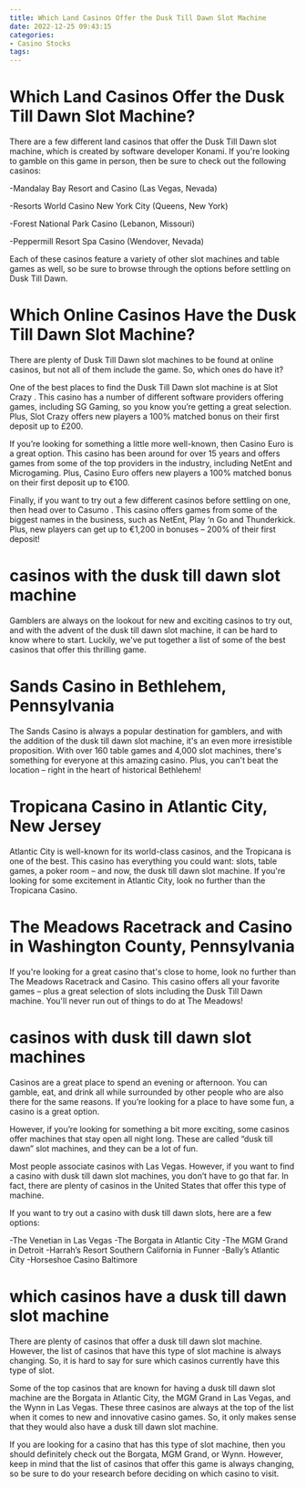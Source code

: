 ```yaml
---
title: Which Land Casinos Offer the Dusk Till Dawn Slot Machine
date: 2022-12-25 09:43:15
categories:
- Casino Stocks
tags:
---
```



#  Which Land Casinos Offer the Dusk Till Dawn Slot Machine?

There are a few different land casinos that offer the Dusk Till Dawn slot machine, which is created by software developer Konami. If you're looking to gamble on this game in person, then be sure to check out the following casinos:

-Mandalay Bay Resort and Casino (Las Vegas, Nevada)

-Resorts World Casino New York City (Queens, New York)

-Forest National Park Casino (Lebanon, Missouri)

-Peppermill Resort Spa Casino (Wendover, Nevada)

Each of these casinos feature a variety of other slot machines and table games as well, so be sure to browse through the options before settling on Dusk Till Dawn.

#  Which Online Casinos Have the Dusk Till Dawn Slot Machine?

There are plenty of Dusk Till Dawn slot machines to be found at online casinos, but not all of them include the game. So, which ones do have it?

One of the best places to find the Dusk Till Dawn slot machine is at Slot Crazy . This casino has a number of different software providers offering games, including SG Gaming, so you know you’re getting a great selection. Plus, Slot Crazy offers new players a 100% matched bonus on their first deposit up to £200.

If you’re looking for something a little more well-known, then Casino Euro is a great option. This casino has been around for over 15 years and offers games from some of the top providers in the industry, including NetEnt and Microgaming. Plus, Casino Euro offers new players a 100% matched bonus on their first deposit up to €100.

Finally, if you want to try out a few different casinos before settling on one, then head over to Casumo . This casino offers games from some of the biggest names in the business, such as NetEnt, Play ‘n Go and Thunderkick. Plus, new players can get up to €1,200 in bonuses – 200% of their first deposit!

#  casinos with the dusk till dawn slot machine

Gamblers are always on the lookout for new and exciting casinos to try out, and with the advent of the dusk till dawn slot machine, it can be hard to know where to start. Luckily, we've put together a list of some of the best casinos that offer this thrilling game.



#  Sands Casino in Bethlehem, Pennsylvania

The Sands Casino is always a popular destination for gamblers, and with the addition of the dusk till dawn slot machine, it's an even more irresistible proposition. With over 160 table games and 4,000 slot machines, there's something for everyone at this amazing casino. Plus, you can't beat the location – right in the heart of historical Bethlehem!


#  Tropicana Casino in Atlantic City, New Jersey

Atlantic City is well-known for its world-class casinos, and the Tropicana is one of the best. This casino has everything you could want: slots, table games, a poker room – and now, the dusk till dawn slot machine. If you're looking for some excitement in Atlantic City, look no further than the Tropicana Casino.


#  The Meadows Racetrack and Casino in Washington County, Pennsylvania

If you're looking for a great casino that's close to home, look no further than The Meadows Racetrack and Casino. This casino offers all your favorite games – plus a great selection of slots including the Dusk Till Dawn machine. You'll never run out of things to do at The Meadows!

#  casinos with dusk till dawn slot machines

Casinos are a great place to spend an evening or afternoon. You can gamble, eat, and drink all while surrounded by other people who are also there for the same reasons. If you’re looking for a place to have some fun, a casino is a great option.

However, if you’re looking for something a bit more exciting, some casinos offer machines that stay open all night long. These are called “dusk till dawn” slot machines, and they can be a lot of fun.

Most people associate casinos with Las Vegas. However, if you want to find a casino with dusk till dawn slot machines, you don’t have to go that far. In fact, there are plenty of casinos in the United States that offer this type of machine.

If you want to try out a casino with dusk till dawn slots, here are a few options:

-The Venetian in Las Vegas
-The Borgata in Atlantic City
-The MGM Grand in Detroit
-Harrah’s Resort Southern California in Funner
-Bally’s Atlantic City
-Horseshoe Casino Baltimore

#  which casinos have a dusk till dawn slot machine

There are plenty of casinos that offer a dusk till dawn slot machine. However, the list of casinos that have this type of slot machine is always changing. So, it is hard to say for sure which casinos currently have this type of slot.

Some of the top casinos that are known for having a dusk till dawn slot machine are the Borgata in Atlantic City, the MGM Grand in Las Vegas, and the Wynn in Las Vegas. These three casinos are always at the top of the list when it comes to new and innovative casino games. So, it only makes sense that they would also have a dusk till dawn slot machine.

If you are looking for a casino that has this type of slot machine, then you should definitely check out the Borgata, MGM Grand, or Wynn. However, keep in mind that the list of casinos that offer this game is always changing, so be sure to do your research before deciding on which casino to visit.